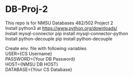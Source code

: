 # DB-Proj-2
This repo is for NMSU Databases 482/502 Project 2  
Install python3 at https://www.python.org/downloads/  
Install mysql-connector pip install mysql-connector-python  
Install python-decouple pip install python-decouple  

Create env. file with following variables  
USER={CS Username}  
PASSWORD={Your DB Password}  
HOST={NMSU DB HOST}  
DATABASE={Your CS Database}  
